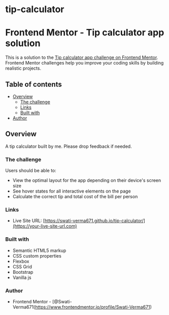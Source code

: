 # tip-calculator
# Frontend Mentor - Tip calculator app solution

This is a solution to the [Tip calculator app challenge on Frontend Mentor](https://www.frontendmentor.io/challenges/tip-calculator-app-ugJNGbJUX). Frontend Mentor challenges help you improve your coding skills by building realistic projects.

## Table of contents

- [Overview](#overview)
  - [The challenge](#the-challenge)
  - [Links](#links)
  - [Built with](#built-with)
- [Author](#author)



## Overview
A tip calculator built by me. Please drop feedback if needed.

### The challenge

Users should be able to:

- View the optimal layout for the app depending on their device's screen size
- See hover states for all interactive elements on the page
- Calculate the correct tip and total cost of the bill per person

### Links

- Live Site URL: [https://swati-verma671.github.io/tip-calculator/](https://your-live-site-url.com)


### Built with

- Semantic HTML5 markup
- CSS custom properties
- Flexbox
- CSS Grid
- Bootstrap
- Vanilla js


### Author

- Frontend Mentor - [@Swati-Verma671(https://www.frontendmentor.io/profile/Swati-Verma671)
